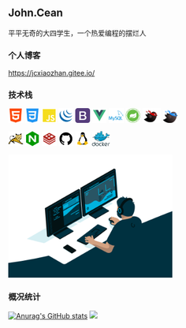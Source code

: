 ## John.Cean
平平无奇的大四学生，一个热爱编程的摆烂人

### 个人博客
<a href="https://jcxiaozhan.gitee.io/" target="_blank">https://jcxiaozhan.gitee.io/</a>

### 技术栈

<a href="https://www.runoob.com/html/html5-intro.html" target="_blank"><img height="30" src="./images/html.svg"></a>
<a href="https://www.runoob.com/css3/css3-tutorial.html" target="_blank"><img height="30" src="./images/css.svg"></a>
<a href="https://www.runoob.com/js/js-tutorial.html" target="_blank"><img height="30" src="./images/JavaScript.svg"></a>
<a href="https://jquery.com/" target="_blank"><img height="30" src="./images/jQuery.svg"></a>
<a href="http://bs4.vx.link/" target="_blank"><img height="30" src="./images/Bootstrap.svg"></a>
<a href="https://cn.vuejs.org/" target="_blank"><img height="30" src="./images/Vue.svg"></a>
<a href="https://www.mysql.com/" target="_blank"><img height="30" src="./images/mysql.svg"></a>
<a href="https://spring.io/" target="_blank"><img height="30" src="./images/spring.svg"></a>
<a href="https://mybatis.org/mybatis-3/zh/index.html" target="_blank"><img height="30" src="./images/mybatis.jpg"></a>
<a href="https://baomidou.com/" target="_blank"><img height="26" src="./images/mybatis-plus.svg"></a>

<a href="https://tomcat.apache.org/" target="_blank"><img height="30" src="./images/tomcat.svg"></a>
<a href="https://nginx.org/en/" target="_blank"><img height="30" src="./images/nginx.svg"></a>
<a href="https://redis.io/" target="_blank"><img height="30" src="./images/redis.svg"></a>
<a href="https://github.com/" target="_blank"><img height="30" src="./images/github.svg"></a>
<a href="https://www.runoob.com/linux/linux-tutorial.html" target="_blank"><img height="30" src="./images/linux.svg"></a>
<a href="https://www.docker.com/" target="_blank"><img height="30" src="./images/docker.svg"></a>

<img src="./images/code.gif" height="250">

### 概况统计
[![Anurag's GitHub stats](https://github-readme-stats.vercel.app/api?username=jcxiaozhan0403&show_icons=true&theme=tokyonight)](https://github.com/anuraghazra/github-readme-stats)
[![](https://activity-graph.herokuapp.com/graph?username=jcxiaozhan0403&theme=dracula)](https://github.com/ashutosh00710/github-readme-activity-graph)
